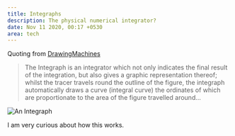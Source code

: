 ```yaml
---
title: Integraphs
description: The physical numerical integrator?
date: Nov 11 2020, 00:17 +0530
area: tech
---
```


Quoting from [DrawingMachines](https://drawingmachines.org/category.php?id=36)

> The Integraph is an integrator which not only indicates the final result of the integration, but also gives a graphic representation thereof; whilst the tracer travels round the outline of the figure, the integraph automatically draws a curve (integral curve) the ordinates of which are proportionate to the area of the figure travelled around...

![An Integraph](https://drawingmachines.org/images/category/thumbnail/Integraphs%20Thumb.png "An Integraph")

I am very curious about how this works.
